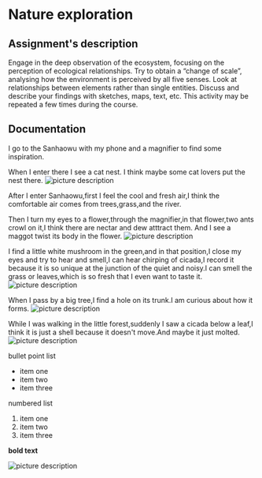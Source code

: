 # Nature exploration

## Assignment's description
Engage in the deep observation of the ecosystem, focusing on the perception of ecological relationships. Try to obtain a “change of scale”, analysing how the environment is perceived by all five senses. Look at relationships between elements rather than single entities. Discuss and describe your findings with sketches, maps, text, etc. This activity may be repeated a few times during the course.

## Documentation
I go to the Sanhaowu with my phone and a magnifier to find some inspiration.

When I enter there I see a cat nest. I think maybe some cat lovers put the nest there.
![picture description](./images/A-cat-nest-1.jpg)

After I enter Sanhaowu,first I feel the cool and fresh air,I think the comfortable air comes from trees,grass,and the river.

Then I turn my eyes to a flower,through the magnifier,in that flower,two ants crowl on it,I think there are nectar and dew atttract them. And I see a maggot twist its body in the flower.
![picture description](./images/Flower-and-insects-1.jpg)

I find a little white mushroom in the green,and in that position,I close my eyes and try to hear and smell,I can hear chirping of cicada,I record it because it is so unique at the junction of the quiet and noisy.I can smell the grass or leaves,which is so fresh that I even want to taste it.
![picture description](./images/A-mushroom-1.jpg)

When I pass by a big tree,I find a hole on its trunk.I am curious about how it forms.
![picture description](./images/A-hole-on-a-tree.jpg)

While I was walking in the little forest,suddenly I saw a cicada below a leaf,I think it is just a shell because it doesn't move.And maybe it just molted.
![picture description](./images/A-cicade-shell-under-a-leaf.jpg)

bullet point list
* item one
* item two
* item three

numbered list
1. item one
2. item two
3. item three

**bold text**

![picture description](./images/example.jpg)
